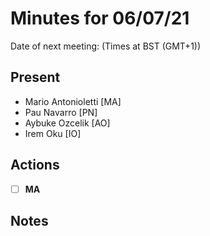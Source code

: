 # Minutes for 06/07/21

Date of next meeting: (Times at BST (GMT+1))

## Present
 * Mario Antonioletti [MA]
 * Pau Navarro [PN]
 * Aybuke Ozcelik [AO]
 * Irem Oku [IO]

## Actions

- [ ] **MA**

## Notes
